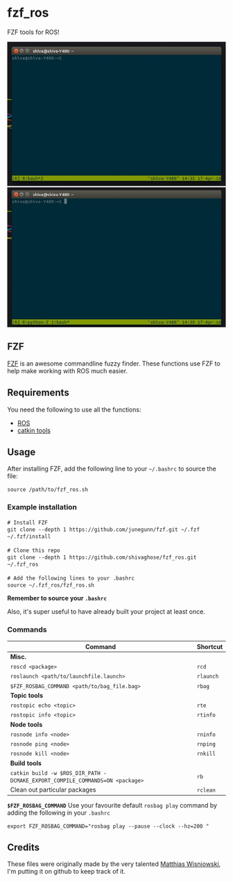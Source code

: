 # fzf_ros
FZF tools for ROS!

![](https://raw.githubusercontent.com/shivaghose/media/master/fzf_ros/rcd.gif)
![](https://raw.githubusercontent.com/shivaghose/media/master/fzf_ros/rte.gif)

## FZF
[FZF](https://github.com/junegunn/fzf) is an awesome commandline fuzzy finder. These functions use FZF to help make working with ROS much easier.

## Requirements
You need the following to use all the functions:

* [ROS](http://www.ros.org/)
* [catkin tools](https://catkin-tools.readthedocs.org/en/latest/) 

## Usage
After installing FZF, add the following line to your `~/.bashrc` to source the file:
```
source /path/to/fzf_ros.sh
```

### Example installation
```
# Install FZF
git clone --depth 1 https://github.com/junegunn/fzf.git ~/.fzf
~/.fzf/install

# Clone this repo
git clone --depth 1 https://github.com/shivaghose/fzf_ros.git ~/.fzf_ros

# Add the following lines to your .bashrc
source ~/.fzf_ros/fzf_ros.sh

```

**Remember to source your `.bashrc`**

Also, it's super useful to have already built your project at least once.

### Commands
 Command | Shortcut |
----|----|
**Misc.** | |
`roscd <package>` | `rcd` |
`roslaunch <path/to/launchfile.launch>` | `rlaunch` |
`$FZF_ROSBAG_COMMAND <path/to/bag_file.bag>` | `rbag` |
**Topic tools** | |
`rostopic echo <topic>` | `rte` |
`rostopic info <topic>` | `rtinfo` |
**Node tools** | |
`rosnode info <node>` | `rninfo`|
`rosnode ping <node>` | `rnping`|
`rosnode kill <node>` | `rnkill`|
**Build tools** | |
`catkin build -w $ROS_DIR_PATH -DCMAKE_EXPORT_COMPILE_COMMANDS=ON <package>` | `rb`
Clean out particular packages | `rclean`|

**`$FZF_ROSBAG_COMMAND`**
Use your favourite default `rosbag play` command by adding the following in your `.bashrc`
```
export FZF_ROSBAG_COMMAND="rosbag play --pause --clock --hz=200 "
```


## Credits
These files were originally made by the very talented [Matthias Wisniowski](https://github.com/mwisniowski), I'm putting it on github to keep track of it.


